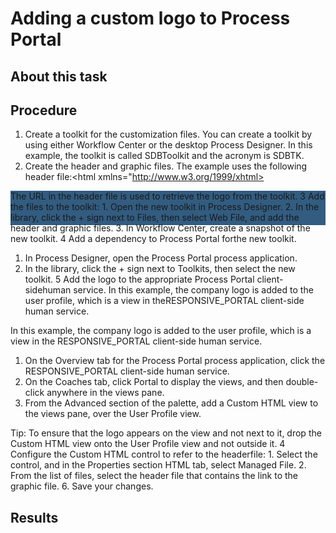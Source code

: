 # Adding a custom logo to Process Portal

## About this task

## Procedure

1. Create a toolkit for the customization files. You
can create a toolkit by using either Workflow Center or
the desktop Process Designer.
In this example, the toolkit is called SDBToolkit and
the acronym is SDBTK.
2. Create the header and graphic files. The
example uses the following header file:<html xmlns="http://www.w3.org/1999/xhtml>
<head>
<style>
   .customLogo {
       background-color: #325c80;
       height:55px;
   }
</style>
       <script type="text/javascript">
           var customLogoURL = com\_ibm\_bpm\_coach.getManagedAssetUrl("speedDemonBikes.png", com\_ibm\_bpm\_coach.assetType\_WEB, "SDBTK");
           window.onload = function() {
              document.getElementById("customLogoImg").src = customLogoURL;
              console.log("!!");
           };
       </script>
</head>
       <div class="customLogo" role="main">
           <div>
               <img id="customLogoImg" src="" alt="" />
       </div>
</html>The URL in the header file is used to retrieve
the logo from the toolkit.
3 Add the files to the toolkit:
    1. Open the new toolkit in Process Designer.
    2. In the library, click the + sign
next to Files, then select Web File,
and add the header and graphic files.
    3. In Workflow Center, create
a snapshot of the new toolkit.
4 Add a dependency to Process Portal forthe new toolkit.

1. In Process Designer, open
the Process Portal process
application.
2. In the library, click the + sign
next to Toolkits, then select the new toolkit.
5 Add the logo to the appropriate Process Portal client-sidehuman service. In this example, the company logo is added to the user profile, which is a view in theRESPONSIVE\_PORTAL client-side human service.

In this example, the company logo is added to the user profile, which is a view in the
RESPONSIVE\_PORTAL client-side human service.

1. On the Overview tab for the Process Portal process
application, click the RESPONSIVE\_PORTAL client-side
human service.
2. On the Coaches tab, click Portal
to display the views, and then double-click anywhere in the views pane.
3. From the Advanced section of the palette, add a Custom
HTML view to the views pane, over the User Profile view.

Tip: To ensure that the logo appears on the view and not next to it, drop the
Custom HTML view onto the User Profile view and not outside it.
4 Configure the Custom HTML control to refer to the headerfile:
    1. Select the control, and in the Properties section HTML tab, select Managed
File.
    2. From the list of files, select the header file that contains the
link to the graphic file.
6. Save your changes.

## Results